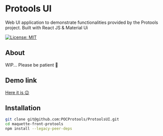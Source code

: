 # Protools UI

Web UI application to demonstrate functionalities provided by the Protools project. Built with React JS & Material Ui

[![License: MIT](https://img.shields.io/badge/License-MIT-yellow.svg)](https://opensource.org/licenses/MIT)

## About

WIP... Please be patient 🦊

## Demo link

[Here it is 😉](https://protools.dev.insee.io/)

## Installation

```bash
git clone git@github.com:POCProtools/ProtoolsUI.git
cd maquette-front-protools
npm install --legacy-peer-deps
```
